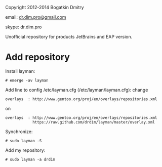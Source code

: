 Copyright 2012-2014 Bogatkin Dmitry

email: dr.dim.pro@gmail.com

skype: dr.dim.pro


Unofficial repository for products JetBrains and EAP version.


Add repository
==============

Install layman:

    # emerge -av layman

Add line to config /etc/layman.cfg (/etc/layman/layman.cfg):
change

    overlays  : http://www.gentoo.org/proj/en/overlays/repositories.xml

on

    overlays  : http://www.gentoo.org/proj/en/overlays/repositories.xml
                https://raw.github.com/drdim/layman/master/overlay.xml

Synchronize:

    # sudo layman -S

Add my repository:

    # sudo layman -a drdim
